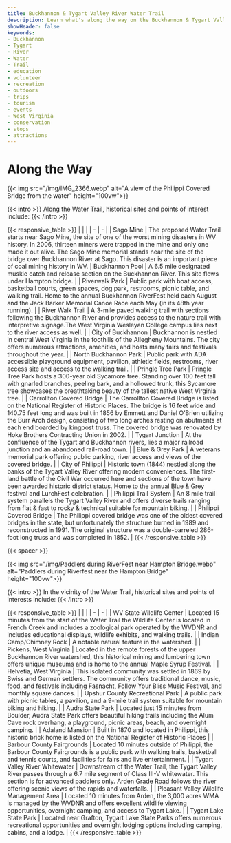 ```yaml
---
title: Buckhannon & Tygart Valley River Water Trail
description: Learn what's along the way on the Buckhannon & Tygart Valley River Water Trail.
showHeader: false
keywords:
- Buckhannon
- Tygart
- River
- Water
- Trail
- education
- volunteer
- recreation
- outdoors
- trips
- tourism
- events
- West Virginia
- conservation
- stops
- attractions
---
```


# Along the Way

{{< img src="/img/IMG_2366.webp" alt="A view of the Philippi Covered Bridge from the water" height="100vw">}}

{{< intro >}}
Along the Water Trail, historical sites and points of interest include:
{{< /intro >}}

{{< responsive_table >}}
| | |
| - | - |
| Sago Mine | The proposed Water Trail starts near Sago Mine, the site of one of the worst mining disasters in WV history. In 2006, thirteen miners were trapped in the mine and only one made it out alive. The Sago Mine memorial stands near the site of the bridge over Buckhannon River at Sago. This disaster is an important piece of coal mining history in WV. 
| Buckhannon Pool | A 6.5 mile designated muskie catch and release section on the Buckhannon River. This site flows under Hampton bridge. |
| Riverwalk Park | Public park with boat access, basketball courts, green spaces, dog park, restrooms, picnic table, and walking trail. Home to the annual Buckhannon RiverFest held each August and the Jack Barker Memorial Canoe Race each May (in its 48th year running). | 
| River Walk Trail | A 3-mile paved walking trail with sections following the Buckhannon River and provides access to the nature trail with interpretive signage.The West Virginia Wesleyan College campus lies next to the river access as well. |
| City of Buckhannon | Buckhannon is nestled in central West Virginia in the foothills of the Allegheny Mountains. The city offers numerous attractions, amenities, and hosts many fairs and festivals throughout the year. | 
| North Buckhannon Park | Public park with ADA accessible playground equipment, pavilion, athletic fields, restrooms, river access site and access to the walking trail. |
| Pringle Tree Park | Pringle Tree Park hosts a 300-year old Sycamore tree. Standing over 100 feet tall with gnarled branches, peeling bark, and a hollowed trunk, this Sycamore tree showcases the breathtaking beauty of the tallest native West Virginia tree. |
| Carrollton Covered Bridge | The Carrollton Covered Bridge is listed on the National Register of Historic Places. The bridge is 16 feet wide and 140.75 feet long and was built in 1856 by Emmett and Daniel O’Brien utilizing the Burr Arch design, consisting of two long arches resting on abutments at each end boarded by kingpost truss. The covered bridge was renovated by Hoke Brothers Contracting Union in 2002. |
| Tygart Junction | At the confluence of the Tygart and Buckhannon rivers, lies a major railroad junction and an abandoned rail-road town. |
| Blue & Grey Park | A veterans memorial park offering public parking, river access and views of the covered bridge. |
| City of Philippi  | Historic town (1844) nestled along the banks of the Tygart Valley River offering modern conveniences. The first-land battle of the Civil War occurred here and sections of the town have been awarded historic district status. Home to the annual Blue & Grey festival and LurchFest celebration. |
| Philippi Trail System | An 8 mile trail system parallels the Tygart Valley River and offers diverse trails ranging from flat & fast to rocky & technical suitable for mountain biking. | 
| Philippi Covered Bridge | The Philippi covered bridge was one of the oldest covered bridges in the state, but unfortunately the structure burned in 1989 and reconstructed in 1991. The original structure was a double-barreled 286-foot long truss and was completed in 1852. |
{{< /responsive_table >}}

{{< spacer >}}

{{< img src="/img/Paddlers during RiverFest near Hampton Bridge.webp" alt="Paddlers during Riverfest near the Hampton Bridge" height="100vw">}}

{{< intro >}}
In the vicinity of the Water Trail, historical sites and points of interests include: 
{{< /intro >}}

{{< responsive_table >}}
| | |
| - | - |
| WV State Wildlife Center | Located 15 minutes from the start of the Water Trail the Wildlife Center is located in French Creek and includes a zoological park operated by the WVDNR and includes educational displays, wildlife exhibits, and walking trails. |
| Indian Camp/Chimney Rock | A notable natural feature in the watershed. |
| Pickens, West Virginia | Located in the remote forests of the upper Buckhannon River watershed, this historical mining and lumbering town offers unique museums and is home to the annual Maple Syrup Festival. |
| Helvetia, West Virginia | This isolated community was settled in 1869 by Swiss and German settlers. The community offers traditional dance, music, food, and festivals including Fasnacht, Follow Your Bliss Music Festival, and monthly square dances. |
| Upshur County Recreational Park | A public park with picnic tables, a pavilion, and a 9-mile trail system suitable for mountain biking and hiking. |
| Audra State Park | Located just 15 minutes from Boulder, Audra State Park offers beautiful hiking trails including the Alum Cave rock overhang, a playground, picnic areas, beach, and overnight camping. |
| Adaland Mansion | Built in 1870 and located in Philippi, this historic brick home is listed on the National Register of Historic Places |
| Barbour County Fairgrounds | Located 10 minutes outside of Philippi, the Barbour County Fairgrounds is a public park with walking trails, basketball and tennis courts, and facilities for fairs and live entertainment. |
| Tygart Valley River Whitewater | Downstream of the Water Trail, the Tygart Valley River passes through a 6.7 mile segment of Class III-V whitewater. This section is for advanced paddlers only. Arden Grade Road follows the river offering scenic views of the rapids and waterfalls. |
| Pleasant Valley Wildlife Management Area | Located 10 minutes from Arden, the 3,000 acres WMA is managed by the WVDNR and offers excellent wildlife viewing opportunities, overnight camping, and access to Tygart Lake. |
| Tygart Lake State Park | Located near Grafton, Tygart Lake State Parks offers numerous recreational opportunities and overnight lodging options including camping, cabins, and a lodge. | 
{{< /responsive_table >}}
